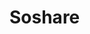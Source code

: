 # Soshare

[](https://www.notjust.dev/blog/2022-12-24-react-native-redux-toolkit)
[](https://blog.logrocket.com/persist-state-redux-persist-redux-toolkit-react/)
